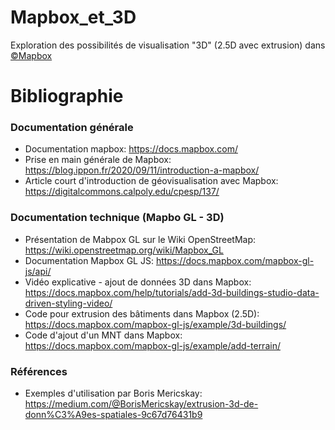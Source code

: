 # Mapbox_et_3D

Exploration des possibilités de visualisation "3D" (2.5D avec extrusion) dans [©Mapbox](https://www.mapbox.com/)

# Bibliographie 
### Documentation générale

* Documentation mapbox: https://docs.mapbox.com/ 
* Prise en main générale de Mapbox: https://blog.ippon.fr/2020/09/11/introduction-a-mapbox/ 
* Article court d'introduction de géovisualisation avec Mapbox: https://digitalcommons.calpoly.edu/cpesp/137/

### Documentation technique (Mapbo GL - 3D)

* Présentation de Mabpox GL sur le Wiki OpenStreetMap: https://wiki.openstreetmap.org/wiki/Mapbox_GL
* Documentation Mapbox GL JS: https://docs.mapbox.com/mapbox-gl-js/api/
* Vidéo explicative - ajout de données 3D dans Mapbox: https://docs.mapbox.com/help/tutorials/add-3d-buildings-studio-data-driven-styling-video/ 
* Code pour extrusion des bâtiments dans Mapbox (2.5D): https://docs.mapbox.com/mapbox-gl-js/example/3d-buildings/
* Code d'ajout d'un MNT dans Mapbox: https://docs.mapbox.com/mapbox-gl-js/example/add-terrain/

### Références

* Exemples d'utilisation par Boris Mericskay: https://medium.com/@BorisMericskay/extrusion-3d-de-donn%C3%A9es-spatiales-9c67d76431b9
